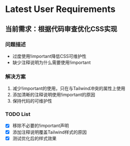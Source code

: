 # Latest User Requirements

## 当前需求：根据代码审查优化CSS实现

### 问题描述
- 过度使用!important降低CSS可维护性
- 缺少注释说明为什么需要使用!important

### 解决方案
1. 减少!important的使用，只在与Tailwind冲突的属性上使用
2. 添加清晰的注释说明使用!important的原因
3. 保持代码的可维护性

### TODO List
- [x] 移除不必要的!important声明
- [x] 添加注释说明覆盖Tailwind样式的原因
- [x] 测试优化后的样式效果